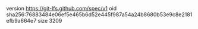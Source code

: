 version https://git-lfs.github.com/spec/v1
oid sha256:76883484e06ef5e465b6d52e445f987a54a24b8680b53e9c8e2181efb9a664e7
size 3209

